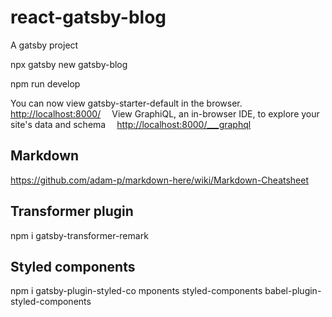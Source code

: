 # react-gatsby-blog

A gatsby project

npx gatsby new gatsby-blog

npm run develop

You can now view gatsby-starter-default in the browser.
⠀
  <http://localhost:8000/>
⠀
View GraphiQL, an in-browser IDE, to explore your site's
data and schema
⠀
  <http://localhost:8000/___graphql>

## Markdown

<https://github.com/adam-p/markdown-here/wiki/Markdown-Cheatsheet>

## Transformer plugin

npm i gatsby-transformer-remark

## Styled components

npm i gatsby-plugin-styled-co
mponents styled-components babel-plugin-styled-components
